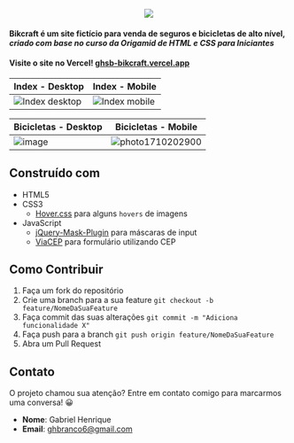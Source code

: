 <p align="center">
  <img src="https://github.com/gabriel-hsb/bikcraft/assets/110293122/040a9971-c15f-47c5-b6f1-81d61051b9d5"/>
</p>

#### Bikcraft é um site fictício para venda de seguros e bicicletas de alto nível, *criado com base no curso da Origamid de HTML e CSS para Iniciantes*
#### Visite o site no Vercel! [ ghsb-bikcraft.vercel.app](https://ghsb-bikcraft.vercel.app/)

|Index - Desktop | Index - Mobile |
|--|--|
| ![Index desktop](https://github.com/gabriel-hsb/bikcraft/assets/110293122/b7a62005-ff98-49ef-a04f-11b0d25528ff) |![Index mobile](https://github.com/gabriel-hsb/bikcraft/assets/110293122/8f4f1570-3e53-4f5a-8348-1b474c4e77da)  

|Bicicletas - Desktop | Bicicletas - Mobile |
|--|--|
|![image](https://github.com/gabriel-hsb/bikcraft/assets/110293122/0b01b66f-b4ce-4cf7-aa56-095db62f9ff0) |![photo1710202900](https://github.com/gabriel-hsb/bikcraft/assets/110293122/c5ae5ae0-f186-4ad1-aa5b-5e79bbea54ae)  |


## Construído com

 - HTML5
 - CSS3
	 - [Hover.css](https://github.com/IanLunn/Hover) para alguns `hovers` de imagens
 - JavaScript
	 - [jQuery-Mask-Plugin](https://github.com/igorescobar/jQuery-Mask-Plugin) para máscaras de input
	 - [ViaCEP](https://viacep.com.br/) para formulário utilizando CEP 

## Como Contribuir

 1. Faça um fork do repositório 
 2.  Crie uma branch para a sua feature `git checkout -b feature/NomeDaSuaFeature`
3. Faça commit das suas
    alterações `git commit -m "Adiciona funcionalidade X"` 
4. Faça push para a branch `git push origin feature/NomeDaSuaFeature`
5. Abra um Pull Request

## Contato 
O projeto chamou sua atenção? Entre em contato comigo para marcarmos uma conversa! 😀
 - **Nome**: Gabriel Henrique
 - **Email**: ghbranco6@gmail.com 



